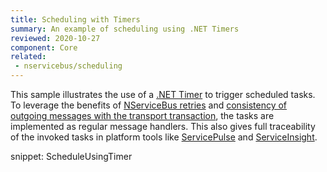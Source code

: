 ```yaml
---
title: Scheduling with Timers
summary: An example of scheduling using .NET Timers
reviewed: 2020-10-27
component: Core
related:
 - nservicebus/scheduling
---
```


This sample illustrates the use of a [.NET Timer](https://docs.microsoft.com/en-us/dotnet/api/system.threading.timer) to trigger scheduled tasks. To leverage the benefits of [NServiceBus retries](/nservicebus/recoverability/) and [consistency of outgoing messages with the transport transaction](/transports/transactions.md), the tasks are implemented as regular message handlers. This also gives full traceability of the invoked tasks in platform tools like [ServicePulse](/servicepulse/) and [ServiceInsight](/serviceinsight/).

snippet: ScheduleUsingTimer
